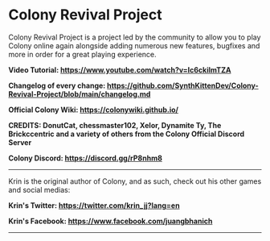 # Colony Revival Project

Colony Revival Project is a project led by the community to allow you to play Colony online again alongside adding numerous new features, bugfixes and more in order for a great playing experience.

**Video Tutorial: https://www.youtube.com/watch?v=Ic6ckilmTZA**

**Changelog of every change: https://github.com/SynthKittenDev/Colony-Revival-Project/blob/main/changelog.md**

**Official Colony Wiki: https://colonywiki.github.io/** 

**CREDITS: DonutCat, chessmaster102, Xelor, Dynamite Ty, The Brickccentric and a variety of others from the Colony Official Discord Server**

**Colony Discord: https://discord.gg/rP8nhm8**

------------------------------

Krin is the original author of Colony, and as such, check out his other games and social medias:

**Krin's Twitter: https://twitter.com/krin_jj?lang=en**

**Krin's Facebook: https://www.facebook.com/juangbhanich**

------------------------------

